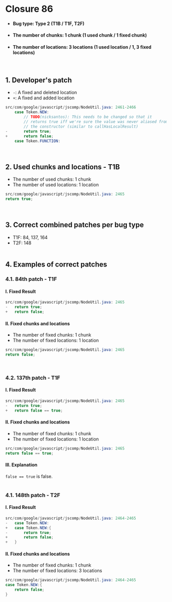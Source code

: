# Closure 86
* <h4>Bug type: Type 2 (T1B / T1F, T2F)</h4>
* <h4>The number of chunks: 1 chunk (1 used chunk / 1 fixed chunk)</h4>
* <h4>The number of locations: 3 locations (1 used location / 1, 3 fixed locations)</h4>
<br>

## 1. Developer's patch
* `-`: A fixed and deleted location
* `+`: A fixed and added location
```java
src/com/google/javascript/jscomp/NodeUtil.java: 2461-2466
    case Token.NEW:
        // TODO(nicksantos): This needs to be changed so that it
        // returns true iff we're sure the value was never aliased from inside
        // the constructor (similar to callHasLocalResult)
-       return true;
+       return false;
    case Token.FUNCTION:
```
<br>

## 2. Used chunks and locations - T1B
* The number of used chunks: 1 chunk
* The number of used locations: 1 location
```java
src/com/google/javascript/jscomp/NodeUtil.java: 2465
return true;
```
<br>

## 3. Correct combined patches per bug type
* T1F: 84, 137, 164
* T2F: 148
<br><br>

## 4. Examples of correct patches
### 4.1. 84th patch - T1F
#### I. Fixed Result
```java
src/com/google/javascript/jscomp/NodeUtil.java: 2465
-   return true;
+   return false;
```

#### II. Fixed chunks and locations
* The number of fixed chunks: 1 chunk
* The number of fixed locations: 1 location
```java
src/com/google/javascript/jscomp/NodeUtil.java: 2465
return false;
```
<br>

### 4.2. 137th patch - T1F
#### I. Fixed Result
```java
src/com/google/javascript/jscomp/NodeUtil.java: 2465
-   return true;
+   return false == true;
```

#### II. Fixed chunks and locations
* The number of fixed chunks: 1 chunk
* The number of fixed locations: 1 location
```java
src/com/google/javascript/jscomp/NodeUtil.java: 2465
return false == true;
```

#### III. Explanation
```false == true``` is false.
<br><br>

### 4.1. 148th patch - T2F
#### I. Fixed Result
```java
src/com/google/javascript/jscomp/NodeUtil.java: 2464-2465
-   case Token.NEW:
+   case Token.NEW:{
-       return true;
+       return false; 
+   }
```

#### II. Fixed chunks and locations
* The number of fixed chunks: 1 chunk
* The number of fixed locations: 3 locations
```java
src/com/google/javascript/jscomp/NodeUtil.java: 2464-2465
case Token.NEW:{
    return false;
}
```
<br><br>
